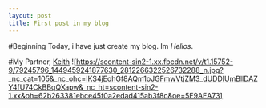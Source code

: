 ```yaml
---
layout: post
title: First post in my blog
---
```

#Beginning
Today, i have just create my blog.
Im *Helios*. 

#My Partner,
[Keith](https://www.facebook.com/profile.php?id=100007677331612)
![https://scontent-sin2-1.xx.fbcdn.net/v/t1.15752-9/79245796_1449459241877630_2812266322526732288_n.jpg?_nc_cat=105&_nc_ohc=IKS4jEohGf8AQm1oJGFmwVtjZM3_dUDDIUmBllDAZY4fU74CkBBqQXapw&_nc_ht=scontent-sin2-1.xx&oh=62b263381ebce45f0a2edad415ab3f8c&oe=5E9AEA73]
